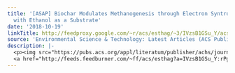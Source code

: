 ```yaml
---
title: '[ASAP] Biochar Modulates Methanogenesis through Electron Syntrophy of Microorganisms
  with Ethanol as a Substrate'
date: '2018-10-19'
linkTitle: http://feedproxy.google.com/~r/acs/esthag/~3/IVzsB1GSu_Y/acs.est.8b04121
source: 'Environmental Science & Technology: Latest Articles (ACS Publications)'
description: |-
  <p><img src="https://pubs.acs.org/appl/literatum/publisher/achs/journals/content/esthag/0/esthag.ahead-of-print/acs.est.8b04121/20181019/images/medium/es-2018-04121r_0008.gif" alt="TOC Graphic"/></p><div><cite>Environmental Science & Technology</cite></div><div>DOI: 10.1021/acs.est.8b04121</div><div class="feedflare">
  <a href="http://feeds.feedburner.com/~ff/acs/esthag?a=IVzsB1GSu_Y:rPg5q6fCBN8:yIl2AUoC8zA"><img src="http://feeds.feedburner.com/~ff/acs/esthag?d=yIl2AUoC8zA" border="0"></img></a>
---
```

